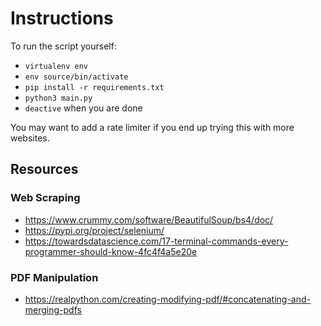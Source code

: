 # Instructions

To run the script yourself:

- `virtualenv env`
- `env source/bin/activate`
- `pip install -r requirements.txt`
- `python3 main.py`
- `deactive` when you are done

You may want to add a rate limiter if you end up trying this with more websites.

## Resources

### Web Scraping

- https://www.crummy.com/software/BeautifulSoup/bs4/doc/
- https://pypi.org/project/selenium/
- https://towardsdatascience.com/17-terminal-commands-every-programmer-should-know-4fc4f4a5e20e

### PDF Manipulation

- https://realpython.com/creating-modifying-pdf/#concatenating-and-merging-pdfs
